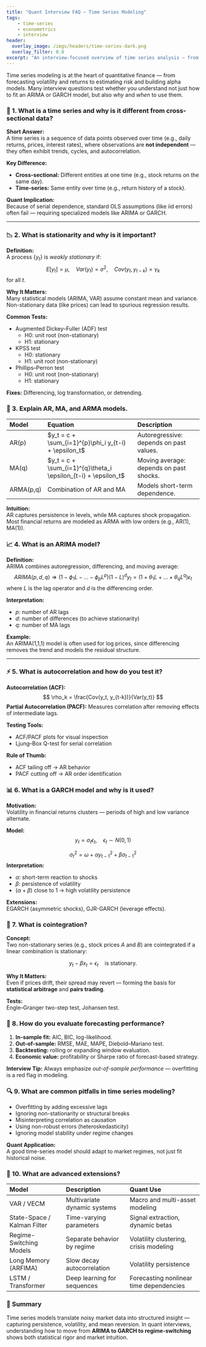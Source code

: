 ```yaml
---
title: "Quant Interview FAQ — Time Series Modeling"
tags: 
    - time-series
    - econometrics
    - interview
header:
  overlay_image: /imgs/headers/time-series-dark.png
  overlay_filter: 0.8
excerpt: "An interview-focused overview of time series analysis — from ARIMA and GARCH models to stationarity, autocorrelation, and forecasting diagnostics."
---
```


Time series modeling is at the heart of quantitative finance — from forecasting volatility and returns to estimating risk and building alpha models. Many interview questions test whether you understand not just how to fit an ARIMA or GARCH model, but also *why* and *when* to use them.

### 🧠 1. What is a time series and why is it different from cross-sectional data?

**Short Answer:**  
A time series is a sequence of data points observed over time (e.g., daily returns, prices, interest rates), where observations are **not independent** — they often exhibit trends, cycles, and autocorrelation.

**Key Difference:**  

- **Cross-sectional:** Different entities at one time (e.g., stock returns on the same day).  
- **Time-series:** Same entity over time (e.g., return history of a stock).

**Quant Implication:**  
Because of serial dependence, standard OLS assumptions (like iid errors) often fail — requiring specialized models like ARIMA or GARCH.

---

### 📉 2. What is stationarity and why is it important?

**Definition:**  
A process $\{y_t\}$ is *weakly stationary* if:
$$
E[y_t] = \mu, \quad Var(y_t) = \sigma^2, \quad Cov(y_t, y_{t-k}) = \gamma_k
$$
for all $t$.

**Why It Matters:**  
Many statistical models (ARIMA, VAR) assume constant mean and variance. Non-stationary data (like prices) can lead to spurious regression results.

**Common Tests:**  

- Augmented Dickey–Fuller (ADF) test  
  - H0: unit root (non-stationary)
  - H1: stationary
- KPSS test  
  - H0: stationary
  - H1: unit root (non-stationary)
- Phillips–Perron test
  - H0: unit root (non-stationary)
  - H1: stationary

**Fixes:** Differencing, log transformation, or detrending.

### 🔁 3. Explain AR, MA, and ARMA models.

| Model | Equation | Description |
|:--|:--|:--|
| AR(p) | $y_t = c + \sum_{i=1}^{p}\phi_i y_{t-i} + \epsilon_t$ | Autoregressive: depends on past values. |
| MA(q) | $y_t = c + \sum_{i=1}^{q}\theta_i \epsilon_{t-i} + \epsilon_t$ | Moving average: depends on past shocks. |
| ARMA(p,q) | Combination of AR and MA | Models short-term dependence. |

**Intuition:**  
AR captures persistence in levels, while MA captures shock propagation. Most financial returns are modeled as ARMA with low orders (e.g., AR(1), MA(1)).

### 📈 4. What is an ARIMA model?

**Definition:**  
ARIMA combines autoregression, differencing, and moving average:
$$
ARIMA(p, d, q) \Rightarrow (1 - \phi_1L - \dots - \phi_pL^p)(1 - L)^d y_t = (1 + \theta_1L + \dots + \theta_qL^q)\epsilon_t
$$
where $L$ is the lag operator and $d$ is the differencing order.

**Interpretation:**  

- $p$: number of AR lags  
- $d$: number of differences (to achieve stationarity)  
- $q$: number of MA lags  

**Example:**  
An ARIMA(1,1,1) model is often used for log prices, since differencing removes the trend and models the residual structure.

---

### ⚡ 5. What is autocorrelation and how do you test it?

**Autocorrelation (ACF):**
$$
\rho_k = \frac{Cov(y_t, y_{t-k})}{Var(y_t)}
$$
**Partial Autocorrelation (PACF):** Measures correlation after removing effects of intermediate lags.

**Testing Tools:**

- ACF/PACF plots for visual inspection  
- Ljung–Box Q-test for serial correlation  

**Rule of Thumb:**  

- ACF tailing off → AR behavior  
- PACF cutting off → AR order identification  

### 📊 6. What is a GARCH model and why is it used?

**Motivation:**  
Volatility in financial returns clusters — periods of high and low variance alternate.

**Model:**  
$$
y_t = \sigma_t \epsilon_t, \quad \epsilon_t \sim N(0,1)
$$

$$
\sigma_t^2 = \omega + \alpha y_{t-1}^2 + \beta \sigma_{t-1}^2
$$
**Interpretation:**  

- $\alpha$: short-term reaction to shocks  
- $\beta$: persistence of volatility  
- $(\alpha + \beta)$ close to 1 → high volatility persistence  

**Extensions:**  
EGARCH (asymmetric shocks), GJR-GARCH (leverage effects).

### 🧮 7. What is cointegration?

**Concept:**  
Two non-stationary series (e.g., stock prices $A$ and $B$) are cointegrated if a linear combination is stationary:

$$
y_t - \beta x_t = \epsilon_t \quad \text{is stationary.}
$$

**Why It Matters:**  
Even if prices drift, their spread may revert — forming the basis for **statistical arbitrage** and **pairs trading**.

**Tests:**  
Engle–Granger two-step test, Johansen test.

### 📏 8. How do you evaluate forecasting performance?

1. **In-sample fit:** AIC, BIC, log-likelihood.  
2. **Out-of-sample:** RMSE, MAE, MAPE, Diebold–Mariano test.  
3. **Backtesting:** rolling or expanding window evaluation.  
4. **Economic value:** profitability or Sharpe ratio of forecast-based strategy.

**Interview Tip:** Always emphasize *out-of-sample performance* — overfitting is a red flag in modeling.

### 🔍 9. What are common pitfalls in time series modeling?

- Overfitting by adding excessive lags  
- Ignoring non-stationarity or structural breaks  
- Misinterpreting correlation as causation  
- Using non-robust errors (heteroskedasticity)  
- Ignoring model stability under regime changes  

**Quant Application:**  
A good time-series model should adapt to market regimes, not just fit historical noise.

### 🚀 10. What are advanced extensions?

| Model | Description | Quant Use |
|:--|:--|:--|
| VAR / VECM | Multivariate dynamic systems | Macro and multi-asset modeling |
| State-Space / Kalman Filter | Time-varying parameters | Signal extraction, dynamic betas |
| Regime-Switching Models | Separate behavior by regime | Volatility clustering, crisis modeling |
| Long Memory (ARFIMA) | Slow decay autocorrelation | Volatility persistence |
| LSTM / Transformer | Deep learning for sequences | Forecasting nonlinear time dependencies |

### 🧾 Summary

Time series models translate noisy market data into structured insight — capturing persistence, volatility, and mean reversion. In quant interviews, understanding how to move from **ARIMA to GARCH to regime-switching** shows both statistical rigor and market intuition.
